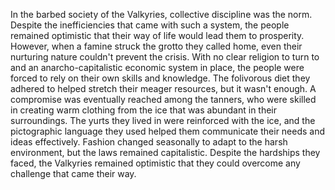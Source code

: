 In the barbed society of the Valkyries, collective discipline was the norm. Despite the inefficiencies that came with such a system, the people remained optimistic that their way of life would lead them to prosperity. However, when a famine struck the grotto they called home, even their nurturing nature couldn't prevent the crisis. With no clear religion to turn to and an anarcho-capitalistic economic system in place, the people were forced to rely on their own skills and knowledge. The folivorous diet they adhered to helped stretch their meager resources, but it wasn't enough. A compromise was eventually reached among the tanners, who were skilled in creating warm clothing from the ice that was abundant in their surroundings. The yurts they lived in were reinforced with the ice, and the pictographic language they used helped them communicate their needs and ideas effectively. Fashion changed seasonally to adapt to the harsh environment, but the laws remained capitalistic. Despite the hardships they faced, the Valkyries remained optimistic that they could overcome any challenge that came their way.